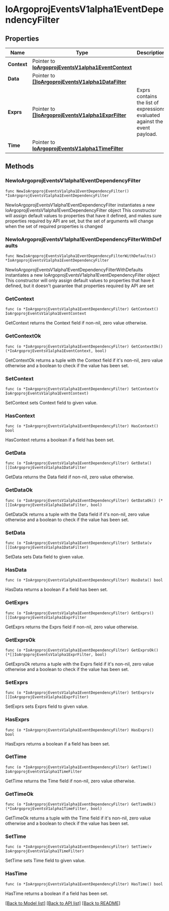 # IoArgoprojEventsV1alpha1EventDependencyFilter

## Properties

Name | Type | Description | Notes
------------ | ------------- | ------------- | -------------
**Context** | Pointer to [**IoArgoprojEventsV1alpha1EventContext**](IoArgoprojEventsV1alpha1EventContext.md) |  | [optional] 
**Data** | Pointer to [**[]IoArgoprojEventsV1alpha1DataFilter**](IoArgoprojEventsV1alpha1DataFilter.md) |  | [optional] 
**Exprs** | Pointer to [**[]IoArgoprojEventsV1alpha1ExprFilter**](IoArgoprojEventsV1alpha1ExprFilter.md) | Exprs contains the list of expressions evaluated against the event payload. | [optional] 
**Time** | Pointer to [**IoArgoprojEventsV1alpha1TimeFilter**](IoArgoprojEventsV1alpha1TimeFilter.md) |  | [optional] 

## Methods

### NewIoArgoprojEventsV1alpha1EventDependencyFilter

`func NewIoArgoprojEventsV1alpha1EventDependencyFilter() *IoArgoprojEventsV1alpha1EventDependencyFilter`

NewIoArgoprojEventsV1alpha1EventDependencyFilter instantiates a new IoArgoprojEventsV1alpha1EventDependencyFilter object
This constructor will assign default values to properties that have it defined,
and makes sure properties required by API are set, but the set of arguments
will change when the set of required properties is changed

### NewIoArgoprojEventsV1alpha1EventDependencyFilterWithDefaults

`func NewIoArgoprojEventsV1alpha1EventDependencyFilterWithDefaults() *IoArgoprojEventsV1alpha1EventDependencyFilter`

NewIoArgoprojEventsV1alpha1EventDependencyFilterWithDefaults instantiates a new IoArgoprojEventsV1alpha1EventDependencyFilter object
This constructor will only assign default values to properties that have it defined,
but it doesn't guarantee that properties required by API are set

### GetContext

`func (o *IoArgoprojEventsV1alpha1EventDependencyFilter) GetContext() IoArgoprojEventsV1alpha1EventContext`

GetContext returns the Context field if non-nil, zero value otherwise.

### GetContextOk

`func (o *IoArgoprojEventsV1alpha1EventDependencyFilter) GetContextOk() (*IoArgoprojEventsV1alpha1EventContext, bool)`

GetContextOk returns a tuple with the Context field if it's non-nil, zero value otherwise
and a boolean to check if the value has been set.

### SetContext

`func (o *IoArgoprojEventsV1alpha1EventDependencyFilter) SetContext(v IoArgoprojEventsV1alpha1EventContext)`

SetContext sets Context field to given value.

### HasContext

`func (o *IoArgoprojEventsV1alpha1EventDependencyFilter) HasContext() bool`

HasContext returns a boolean if a field has been set.

### GetData

`func (o *IoArgoprojEventsV1alpha1EventDependencyFilter) GetData() []IoArgoprojEventsV1alpha1DataFilter`

GetData returns the Data field if non-nil, zero value otherwise.

### GetDataOk

`func (o *IoArgoprojEventsV1alpha1EventDependencyFilter) GetDataOk() (*[]IoArgoprojEventsV1alpha1DataFilter, bool)`

GetDataOk returns a tuple with the Data field if it's non-nil, zero value otherwise
and a boolean to check if the value has been set.

### SetData

`func (o *IoArgoprojEventsV1alpha1EventDependencyFilter) SetData(v []IoArgoprojEventsV1alpha1DataFilter)`

SetData sets Data field to given value.

### HasData

`func (o *IoArgoprojEventsV1alpha1EventDependencyFilter) HasData() bool`

HasData returns a boolean if a field has been set.

### GetExprs

`func (o *IoArgoprojEventsV1alpha1EventDependencyFilter) GetExprs() []IoArgoprojEventsV1alpha1ExprFilter`

GetExprs returns the Exprs field if non-nil, zero value otherwise.

### GetExprsOk

`func (o *IoArgoprojEventsV1alpha1EventDependencyFilter) GetExprsOk() (*[]IoArgoprojEventsV1alpha1ExprFilter, bool)`

GetExprsOk returns a tuple with the Exprs field if it's non-nil, zero value otherwise
and a boolean to check if the value has been set.

### SetExprs

`func (o *IoArgoprojEventsV1alpha1EventDependencyFilter) SetExprs(v []IoArgoprojEventsV1alpha1ExprFilter)`

SetExprs sets Exprs field to given value.

### HasExprs

`func (o *IoArgoprojEventsV1alpha1EventDependencyFilter) HasExprs() bool`

HasExprs returns a boolean if a field has been set.

### GetTime

`func (o *IoArgoprojEventsV1alpha1EventDependencyFilter) GetTime() IoArgoprojEventsV1alpha1TimeFilter`

GetTime returns the Time field if non-nil, zero value otherwise.

### GetTimeOk

`func (o *IoArgoprojEventsV1alpha1EventDependencyFilter) GetTimeOk() (*IoArgoprojEventsV1alpha1TimeFilter, bool)`

GetTimeOk returns a tuple with the Time field if it's non-nil, zero value otherwise
and a boolean to check if the value has been set.

### SetTime

`func (o *IoArgoprojEventsV1alpha1EventDependencyFilter) SetTime(v IoArgoprojEventsV1alpha1TimeFilter)`

SetTime sets Time field to given value.

### HasTime

`func (o *IoArgoprojEventsV1alpha1EventDependencyFilter) HasTime() bool`

HasTime returns a boolean if a field has been set.


[[Back to Model list]](../README.md#documentation-for-models) [[Back to API list]](../README.md#documentation-for-api-endpoints) [[Back to README]](../README.md)


